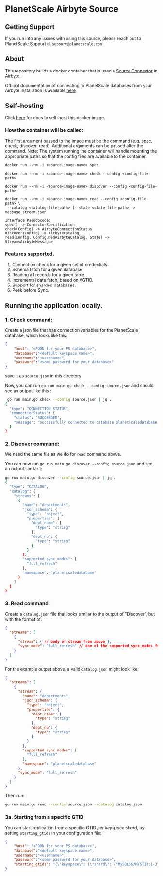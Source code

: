 # PlanetScale Airbyte Source

## Getting Support

If you run into any issues with using this source, please reach out to PlanetScale Support at `support@planetscale.com`

## About 
This repository builds a docker container that is used a [Source Connector](https://docs.airbyte.com/understanding-airbyte/airbyte-specification#source) in [Airbyte](https://airbyte.com/).

Official documentation of connecting to PlanetScale databases from your Airbyte installation is available [here](https://planetscale.com/docs/integrations/airbyte)

## Self-hosting

Click [here](docs/airbyte.md) for docs to self-host this docker image.

### How the container will be called:
The first argument passed to the image must be the command (e.g. spec, check, discover, read).
Additional arguments can be passed after the command.
Note: The system running the container will handle mounting the appropriate paths so that the config files are available to the container.
```
docker run --rm -i <source-image-name> spec

docker run --rm -i <source-image-name> check --config <config-file-path>

docker run --rm -i <source-image-name> discover --config <config-file-path>

docker run --rm -i <source-image-name> read --config <config-file-path> \
 --catalog <catalog-file-path> [--state <state-file-path>] > message_stream.json
```

```
Interface Pseudocode:
spec() -> ConnectorSpecification
check(Config) -> AirbyteConnectionStatus
discover(Config) -> AirbyteCatalog
read(Config, ConfiguredAirbyteCatalog, State) -> Stream<AirbyteMessage>
```

### Features supported.
1. Connection check for a given set of credentials.
2. Schema fetch for a given database
3. Reading all records for a given table.
4. Incremental data fetch, based on VGTID.
5. Support for sharded databases.
6. Peek before Sync.

## Running the application locally.

### 1. Check command:
Create a json file that has connection variables for the PlanetScale database, which looks like this:


``` json
{
    "host": "<FQDN for your PS database>",
    "database":"<default keyspace name>",
    "username":"<username>",
    "password":"<some password for your database>"
}
```

save it as `source.json` in this directory

Now, you can run `go run main.go check --config source.json` and should see an output like this :


``` bash
 go run main.go check --config source.json | jq .
{
  "type": "CONNECTION_STATUS",
  "connectionStatus": {
    "status": "SUCCEEDED",
    "message": "Successfully connected to database planetscaledatabase at host 7hnhokoiid3c.us-east-3.psdb.cloud with username tzmqspqq1wrz"
  }
}
```

### 2. Discover command:

We need the same file as we do for `read` command above.

You can now run `go run main.go discover --config source.json` and see an output similar t:


``` bash
go run main.go discover --config source.json | jq .
{
  "type": "CATALOG",
  "catalog": {
    "streams": [
      {
        "name": "departments",
        "json_schema": {
          "type": "object",
          "properties": {
            "dept_name": {
              "type": "string"
            },
            "dept_no": {
              "type": "string"
            }
          }
        },
        "supported_sync_modes": [
          "full_refresh"
        ],
        "namespace": "planetscaledatabase"
      }
    ]
  }
}
```

### 3. Read command:
Create a `catalog.json` file that looks similar to the output of "Discover", but with the format of:
```json
{
  "streams": [
    {
      "stream": { // body of stream from above },
      "sync_mode": "full_refresh" // one of the supported_sync_modes from above
    }
  ]
}
```
For the example output above, a valid `catalog.json` might look like:
```json
{
  "streams": [
    {
      "stream": {
        "name": "departments",
        "json_schema": {
          "type": "object",
          "properties": {
            "dept_name": {
              "type": "string"
            },
            "dept_no": {
              "type": "string"
            }
          }
        },
        "supported_sync_modes": [
          "full_refresh"
        ],
        "namespace": "planetscaledatabase"
      },
      "sync_mode": "full_refresh"
    }
  ]
}
```

Then run:
```bash
go run main.go read --config source.json --catalog catalog.json
```

### 3a. Starting from a specific GTID
You can start replication from a specific GTID _per keyspace shard_, by setting `starting_gtids` in your configuration file:
```json
{
    "host": "<FQDN for your PS database>",
    "database":"<default keyspace name>",
    "username":"<username>",
    "password":"<some password for your database>",
    "starting_gtids": "{\"keyspace\": {\"shard\": \"MySQL56/MYGTID:1-3\"}}"
}
```